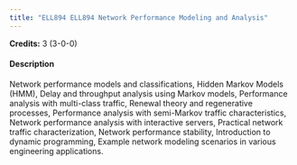 ```yaml
---
title: "ELL894 ELL894 Network Performance Modeling and Analysis"
---
```

**Credits:** 3 (3-0-0)

#### Description
Network performance models and classifications, Hidden Markov Models (HMM), Delay and throughput analysis using Markov models, Performance analysis with multi-class traffic, Renewal theory and regenerative processes, Performance analysis with semi-Markov traffic characteristics, Network performance analysis with interactive servers, Practical network traffic characterization, Network performance stability, Introduction to dynamic programming, Example network modeling scenarios in various engineering applications.